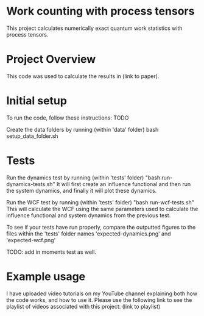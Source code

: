 # Work counting with process tensors

This project calculates numerically exact quantum work statistics with process tensors.

# Project Overview
This code was used to calculate the results in (link to paper).

# Initial setup
To run the code, follow these instructions:
TODO

Create the data folders by running (within 'data' folder) bash setup_data_folder.sh

# Tests
Run the dynamics test by running (within 'tests' folder) 
"bash run-dynamics-tests.sh" 
It will first create an influence functional and then run the system dynamics, and finally it will plot these dynamics.

Run the WCF test by running (within 'tests' folder) 
"bash run-wcf-tests.sh" 
This will calculate the WCF using the same parameters used to calculate the influence functional and system dynamics from the previous test. 

To see if your tests have run properly, compare the outputted figures to the files within the 'tests' folder names 'expected-dynamics.png' and 'expected-wcf.png'

TODO: add in moments test as well.

# Example usage
I have uploaded video tutorials on my YouTube channel explaining both how the code works, and how to use it. 
Please use the following link to see the playlist of videos associated with this project:
(link to playlist)


